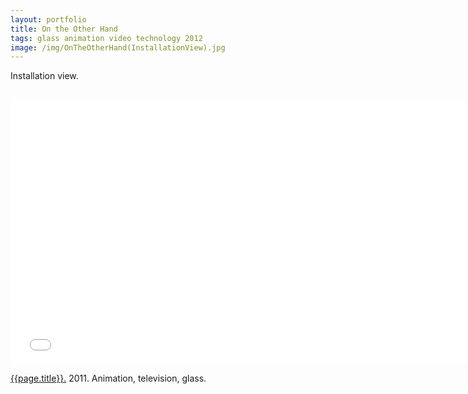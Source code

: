 ```yaml
---
layout: portfolio
title: On the Other Hand
tags: glass animation video technology 2012
image: /img/OnTheOtherHand(InstallationView).jpg
---
```

Installation view.
<br>
<br>
<iframe src="//player.vimeo.com/video/33748139?title=0&amp;byline=0&amp;portrait=0" width="750" height="422" frameborder="0" webkitallowfullscreen mozallowfullscreen allowfullscreen></iframe> 

[{{page.title}}.](http://vimeo.com/33748139)  2011.  Animation, television, glass.



